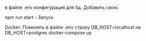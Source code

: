 ﻿в файле .env конфигурация для бд. Добавить свою.

npm run start - Запуск

Docker:
Поменять в файле .env строку DB_HOST=localhost на DB_HOST=postgres
docker-compose up
